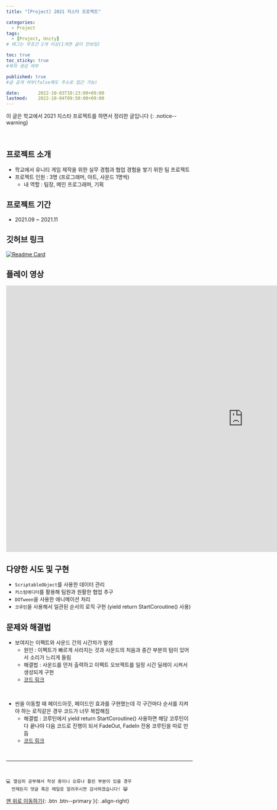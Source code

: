 ```yaml
---
title: "[Project] 2021 지스타 프로젝트" 

categories:
  - Project
tags:
  - [Project, Unity]
# 태그는 무조건 2개 이상(1개면 글이 안보임)

toc: true
toc_sticky: true
#목차 생성 여부

published: true
#글 공개 여부(false해도 주소로 접근 가능)

date:       2022-10-03T10:23:00+09:00
lastmod:    2022-10-04T09:50:00+09:00
---
```


이 글은 학교에서 2021 지스타 프로젝트를 하면서 정리한 글입니다
{: .notice--warning}

<br>

## 프로젝트 소개

- 학교에서 유니티 게임 제작을 위한 실무 경험과 협업 경험을 쌓기 위한 팀 프로젝트
- 프로젝트 인원 : 3명 (프로그래머, 아트, 사운드 1명씩)
  - 내 역할 : 팀장, 메인 프로그래머, 기획

## 프로젝트 기간

- 2021.09 ~ 2021.11

## 깃허브 링크

[![Readme Card](https://github-readme-stats.vercel.app/api/pin/?username=reoul&repo=Card-Labyrinthos)](https://github.com/reoul/Card-Labyrinthos)

## 플레이 영상

<iframe width="1280" height="720" src="https://www.youtube.com/embed/nGTS4jPmDTU" title="Card Labyrinthos 소개 영상" frameborder="0" allow="accelerometer; autoplay; clipboard-write; encrypted-media; gyroscope; picture-in-picture" allowfullscreen></iframe>

## 다양한 시도 및 구현

- `ScriptableObject`를 사용한 데이터 관리
- `커스텀에디터`를 활용해 팀원과 원활한 협업 추구
- `DOTween`을 사용한 애니메이션 처리
- `코루틴`을 사용해서 일관된 순서의 로직 구현 (yield return StartCoroutine() 사용)

## 문제와 해결법

- 보여지는 이펙트와 사운드 간의 시간차가 발생
  - 원인 : 이펙트가 빠르게 사라지는 것과 사운드의 처음과 중간 부분의 텀이 있어서 소리가 느리게 들림
  - 해결법 : 사운드를 먼저 출력하고 이펙트 오브젝트를 일정 시간 딜레이 시켜서 생성되게 구현
  - [코드 링크](https://github.com/reoul/Card-Labyrinthos/blob/61f79e6eb3b8f8e58f20a8379fe1e383ec641c0e/Assets/Scripts/EffectManager.cs#L52-L69)

<br>

- 씬을 이동할 때 페이드아웃, 페이드인 효과를 구현했는데 각 구간마다 순서를 지켜야 하는 로직같은 경우 코드가 너무 복잡해짐
  - 해결법 : 코루틴에서 yield return StartCoroutine() 사용하면 해당 코루틴이 다 끝나야 다음 코드로 진행이 되서 FadeOut, FadeIn 전용 코루틴을 따로 만듬
  - [코드 링크](https://github.com/reoul/Card-Labyrinthos/blob/6c43be8a97cea4eb40dae6e07303c2bc8e007019/Assets/Scripts/FadeManager.cs#L29-L77)

<br>

***
<br>

    💻 열심히 공부해서 작성 중이니 오류나 틀린 부분이 있을 경우 
      언제든지 댓글 혹은 메일로 알려주시면 감사하겠습니다! 😸

[맨 위로 이동하기](#){: .btn .btn--primary }{: .align-right}